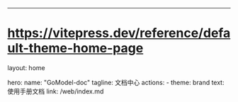 ---
# https://vitepress.dev/reference/default-theme-home-page
layout: home

hero:
  name: "GoModel-doc"
  tagline: 文档中心
  actions:
    - theme: brand
      text: 使用手册文档
      link: /web/index.md

